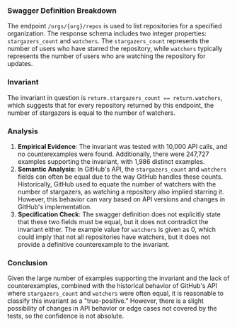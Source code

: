 ### Swagger Definition Breakdown
The endpoint `/orgs/{org}/repos` is used to list repositories for a specified organization. The response schema includes two integer properties: `stargazers_count` and `watchers`. The `stargazers_count` represents the number of users who have starred the repository, while `watchers` typically represents the number of users who are watching the repository for updates.

### Invariant
The invariant in question is `return.stargazers_count == return.watchers`, which suggests that for every repository returned by this endpoint, the number of stargazers is equal to the number of watchers.

### Analysis
1. **Empirical Evidence**: The invariant was tested with 10,000 API calls, and no counterexamples were found. Additionally, there were 247,727 examples supporting the invariant, with 1,986 distinct examples.
2. **Semantic Analysis**: In GitHub's API, the `stargazers_count` and `watchers` fields can often be equal due to the way GitHub handles these counts. Historically, GitHub used to equate the number of watchers with the number of stargazers, as watching a repository also implied starring it. However, this behavior can vary based on API versions and changes in GitHub's implementation.
3. **Specification Check**: The swagger definition does not explicitly state that these two fields must be equal, but it does not contradict the invariant either. The example value for `watchers` is given as 0, which could imply that not all repositories have watchers, but it does not provide a definitive counterexample to the invariant.

### Conclusion
Given the large number of examples supporting the invariant and the lack of counterexamples, combined with the historical behavior of GitHub's API where `stargazers_count` and `watchers` were often equal, it is reasonable to classify this invariant as a "true-positive." However, there is a slight possibility of changes in API behavior or edge cases not covered by the tests, so the confidence is not absolute.
